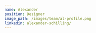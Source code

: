 ```yaml
---
name: Alexander
position: Designer
image_path: /images/team/al-profile.png
linkedin: alexander-schilling/
---
```


